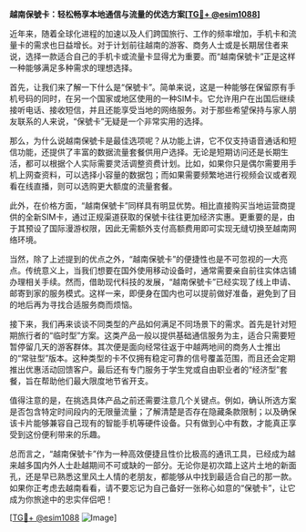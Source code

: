 **越南保號卡：轻松畅享本地通信与流量的优选方案[[TG💪+ @esim1088](https://t.me/s/esim1088)]**

近年来，随着全球化进程的加速以及人们跨国旅行、工作的频率增加，手机卡和流量卡的需求也日益增长。对于计划前往越南的游客、商务人士或是长期居住者来说，选择一款适合自己的手机卡或流量卡显得尤为重要。而“越南保號卡”正是这样一种能够满足多种需求的理想选择。

首先，让我们来了解一下什么是“保號卡”。简单来说，这是一种能够在保留原有手机号码的同时，在另一个国家或地区使用的一种SIM卡。它允许用户在出国后继续接听电话、接收短信，并且还能享受当地的网络服务。对于那些希望保持与家人朋友联系的人来说，“保號卡”无疑是一个非常实用的选择。

那么，为什么说越南保號卡是最佳选项呢？从功能上讲，它不仅支持语音通话和短信功能，还提供了丰富的数据流量套餐供用户选择。无论是短期访问还是长期生活，都可以根据个人实际需要灵活调整资费计划。比如，如果你只是偶尔需要用手机上网查资料，可以选择小容量的数据包；而如果需要频繁地进行视频会议或者观看在线直播，则可以选购更大额度的流量套餐。

此外，在价格方面，“越南保號卡”同样具有明显优势。相比直接购买当地运营商提供的全新SIM卡，通过正规渠道获取的保號卡往往更加经济实惠。更重要的是，由于其预设了国际漫游权限，因此无需额外支付高额费用即可实现无缝切换至越南网络环境。

当然，除了上述提到的优点之外，“越南保號卡”的便捷性也是不可忽视的一大亮点。传统意义上，当我们想要在国外使用移动设备时，通常需要亲自前往实体店铺办理相关手续。然而，借助现代科技的发展，“越南保號卡”已经实现了线上申请、邮寄到家的服务模式。这样一来，即便身在国内也可以提前做好准备，避免到了目的地后再为寻找合适服务商而烦恼。

接下来，我们再来谈谈不同类型的产品如何满足不同场景下的需求。首先是针对短期旅行者的“临时型”方案。这类产品一般以提供基础通信服务为主，适合只需要短暂停留几天的游客群体。其次便是面向经常往返于中越两地间的商务人士推出的“常驻型”版本。这种类型的卡不仅拥有稳定可靠的信号覆盖范围，而且还会定期推出优惠活动回馈客户。最后还有专门服务于学生党或自由职业者的“经济型”套餐，旨在帮助他们最大限度地节省开支。

值得注意的是，在挑选具体产品之前还需要注意几个关键点。例如，确认所选方案是否包含特定时间段内的无限量流量；了解清楚是否存在隐藏条款限制；以及确保该卡片能够兼容自己现有的智能手机等硬件设备。只有做到心中有数，才能真正享受到这份便利带来的乐趣。

总而言之，“越南保號卡”作为一种高效便捷且性价比极高的通讯工具，已经成为越来越多国内外人士赴越期间不可或缺的一部分。无论你是初次踏上这片土地的新面孔，还是早已熟悉这里风土人情的老朋友，都能够从中找到最适合自己的那一款。如果你正考虑去越南看看，请不要忘记为自己备好一张称心如意的“保號卡”，让它成为你旅途中的忠实伴侣吧！

[[TG💪+ @esim1088](https://t.me/s/esim1088) ![Image](https://i.postimg.cc/4NQfJmqS/Snipaste-2025-05-13-00-14-12.png)]